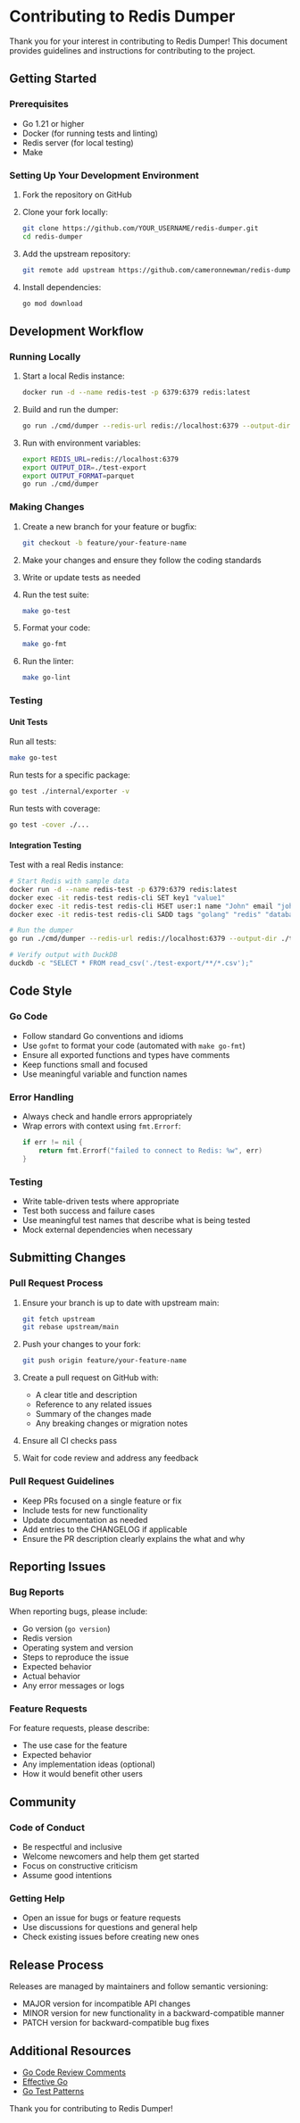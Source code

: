 # Contributing to Redis Dumper

Thank you for your interest in contributing to Redis Dumper! This document provides guidelines and instructions for contributing to the project.

## Getting Started

### Prerequisites

- Go 1.21 or higher
- Docker (for running tests and linting)
- Redis server (for local testing)
- Make

### Setting Up Your Development Environment

1. Fork the repository on GitHub
2. Clone your fork locally:
   ```bash
   git clone https://github.com/YOUR_USERNAME/redis-dumper.git
   cd redis-dumper
   ```

3. Add the upstream repository:
   ```bash
   git remote add upstream https://github.com/cameronnewman/redis-dumper.git
   ```

4. Install dependencies:
   ```bash
   go mod download
   ```

## Development Workflow

### Running Locally

1. Start a local Redis instance:
   ```bash
   docker run -d --name redis-test -p 6379:6379 redis:latest
   ```

2. Build and run the dumper:
   ```bash
   go run ./cmd/dumper --redis-url redis://localhost:6379 --output-dir ./test-export
   ```

3. Run with environment variables:
   ```bash
   export REDIS_URL=redis://localhost:6379
   export OUTPUT_DIR=./test-export
   export OUTPUT_FORMAT=parquet
   go run ./cmd/dumper
   ```

### Making Changes

1. Create a new branch for your feature or bugfix:
   ```bash
   git checkout -b feature/your-feature-name
   ```

2. Make your changes and ensure they follow the coding standards

3. Write or update tests as needed

4. Run the test suite:
   ```bash
   make go-test
   ```

5. Format your code:
   ```bash
   make go-fmt
   ```

6. Run the linter:
   ```bash
   make go-lint
   ```

### Testing

#### Unit Tests

Run all tests:
```bash
make go-test
```

Run tests for a specific package:
```bash
go test ./internal/exporter -v
```

Run tests with coverage:
```bash
go test -cover ./...
```

#### Integration Testing

Test with a real Redis instance:
```bash
# Start Redis with sample data
docker run -d --name redis-test -p 6379:6379 redis:latest
docker exec -it redis-test redis-cli SET key1 "value1"
docker exec -it redis-test redis-cli HSET user:1 name "John" email "john@example.com"
docker exec -it redis-test redis-cli SADD tags "golang" "redis" "database"

# Run the dumper
go run ./cmd/dumper --redis-url redis://localhost:6379 --output-dir ./test-export

# Verify output with DuckDB
duckdb -c "SELECT * FROM read_csv('./test-export/**/*.csv');"
```

## Code Style

### Go Code

- Follow standard Go conventions and idioms
- Use `gofmt` to format your code (automated with `make go-fmt`)
- Ensure all exported functions and types have comments
- Keep functions small and focused
- Use meaningful variable and function names

### Error Handling

- Always check and handle errors appropriately
- Wrap errors with context using `fmt.Errorf`:
  ```go
  if err != nil {
      return fmt.Errorf("failed to connect to Redis: %w", err)
  }
  ```

### Testing

- Write table-driven tests where appropriate
- Test both success and failure cases
- Use meaningful test names that describe what is being tested
- Mock external dependencies when necessary

## Submitting Changes

### Pull Request Process

1. Ensure your branch is up to date with upstream main:
   ```bash
   git fetch upstream
   git rebase upstream/main
   ```

2. Push your changes to your fork:
   ```bash
   git push origin feature/your-feature-name
   ```

3. Create a pull request on GitHub with:
   - A clear title and description
   - Reference to any related issues
   - Summary of the changes made
   - Any breaking changes or migration notes

4. Ensure all CI checks pass

5. Wait for code review and address any feedback

### Pull Request Guidelines

- Keep PRs focused on a single feature or fix
- Include tests for new functionality
- Update documentation as needed
- Add entries to the CHANGELOG if applicable
- Ensure the PR description clearly explains the what and why

## Reporting Issues

### Bug Reports

When reporting bugs, please include:

- Go version (`go version`)
- Redis version
- Operating system and version
- Steps to reproduce the issue
- Expected behavior
- Actual behavior
- Any error messages or logs

### Feature Requests

For feature requests, please describe:

- The use case for the feature
- Expected behavior
- Any implementation ideas (optional)
- How it would benefit other users

## Community

### Code of Conduct

- Be respectful and inclusive
- Welcome newcomers and help them get started
- Focus on constructive criticism
- Assume good intentions

### Getting Help

- Open an issue for bugs or feature requests
- Use discussions for questions and general help
- Check existing issues before creating new ones

## Release Process

Releases are managed by maintainers and follow semantic versioning:

- MAJOR version for incompatible API changes
- MINOR version for new functionality in a backward-compatible manner
- PATCH version for backward-compatible bug fixes

## Additional Resources

- [Go Code Review Comments](https://github.com/golang/go/wiki/CodeReviewComments)
- [Effective Go](https://golang.org/doc/effective_go.html)
- [Go Test Patterns](https://github.com/golang/go/wiki/TestComments)

Thank you for contributing to Redis Dumper!